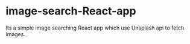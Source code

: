 # image-search-React-app

Its a simple image searching React app which use Unsplash api to fetch images.
